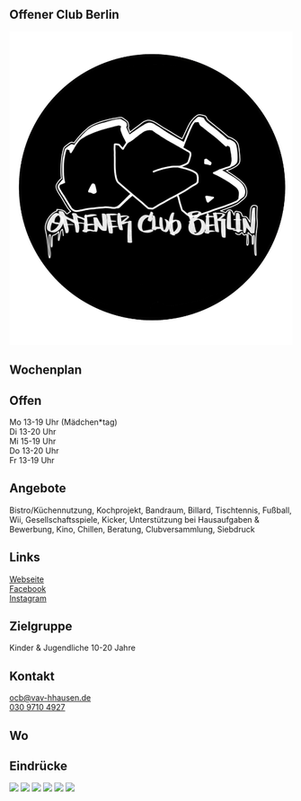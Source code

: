 ## Offener Club Berlin
<img id="topmedia" src="images/Logos/offener_club_berlin.png" />

## Wochenplan
<div id='calendar' class="weeklyschedule"></div>
<script>window.onload = loadWeeklySchedule(GCAL_ID_OCB)</script>

## Offen
Mo 13-19 Uhr (Mädchen*tag)<br> 
Di 13-20 Uhr<br>
Mi 15-19 Uhr<br> 
Do 13-20 Uhr<br>
Fr 13-19 Uhr

## Angebote
<p id="activities">
Bistro/Küchennutzung, Kochprojekt, Bandraum, Billard, Tischtennis, Fußball, Wii, Gesellschaftsspiele, Kicker, Unterstützung bei Hausaufgaben & Bewerbung, Kino, Chillen, Beratung, Clubversammlung, Siebdruck</p>

## Links
<a class="external_link" target="blank" href="https://www.vav-hhausen.de/Bereiche/Jugend/ocb.html">Webseite</a><br>
<a class="external_link" target="blank" href="https://www.facebook.com/offener.jugendclub">Facebook</a><br>
<a class="external_link" target="blank" href="https://www.instagram.com/offener.club.berlin">Instagram</a>

## Zielgruppe
Kinder & Jugendliche 10-20 Jahre

## Kontakt
[ocb@vav-hhausen.de](mailto:ocb@vav-hhausen.de)<br>
<a href="tel:+493097104927">030 9710 4927</a>

## Wo
<div id="gmap"></div>
<script>window.onload = showMap('Werneuchener Str. 15b, 13055 Berlin', 0, 'gmap_mini')</script>

## Eindrücke
<div class="mediacontainer">
  <img src="images/OCB/1.JPG" />
  <img src="images/OCB/2.jpg" />
  <img src="images/OCB/3.jpg" />
  <img src="images/OCB/4.jpg" />
  <img src="images/OCB/5.jpg" />
  <img src="images/OCB/6.jpg" />
</div>
